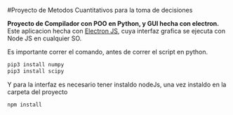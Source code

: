 #Proyecto de Metodos Cuantitativos para la toma de decisiones

**Proyecto de Compilador con POO en Python, y GUI hecha con electron.**
Este aplicacion hecha con [Electron JS](https://electronjs.org/), cuya interfaz grafica se ejecuta con Node JS en cualquier SO.

Es importante correr el comando, antes de correr el script en python.
```bash
pip3 install numpy
pip3 install scipy
```

Y para la interfaz es necesario tener instaldo nodeJs, una vez instaldo en la carpeta del proyecto
```bash
npm install
```